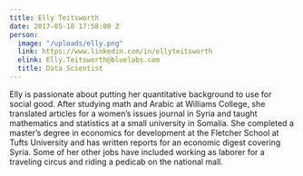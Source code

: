 ```yaml
---
title: Elly Teitsworth
date: 2017-05-18 17:58:00 Z
person:
  image: "/uploads/elly.png"
  link: https://www.linkedin.com/in/ellyteitsworth
  elink: Elly.Teitsworth@bluelabs.com
  title: Data Scientist
---
```


​Elly is passionate about putting her quantitative background to use for social good. After studying math and Arabic at Williams College, she translated articles for a women’s issues journal in Syria and taught mathematics and statistics at a small university in Somalia. She completed a master’s degree in economics for development at the Fletcher School at Tufts University and has written reports for an economic digest covering Syria. Some of her other jobs have included working as laborer for a traveling circus and riding a pedicab on the national mall.